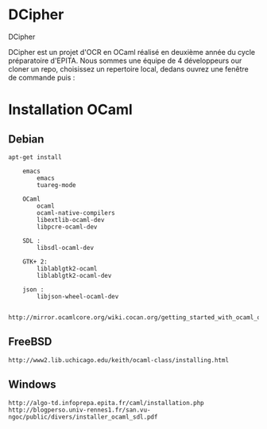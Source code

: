 DCipher
=======

DCipher

DCipher est un projet d'OCR en OCaml réalisé en deuxième année du cycle préparatoire d'EPITA.
Nous sommes une équipe de 4 développeurs 
our cloner un repo, choisissez un repertoire local, dedans ouvrez une fenêtre de commande puis :

Installation OCaml
==================

Debian
------

    apt-get install 
        
        emacs
            emacs
            tuareg-mode
            
        OCaml
            ocaml
            ocaml-native-compilers
            libextlib-ocaml-dev
            libpcre-ocaml-dev
        
        SDL :
            libsdl-ocaml-dev
        
        GTK+ 2:
            liblablgtk2-ocaml
            liblablgtk2-ocaml-dev
        
        json :
            libjson-wheel-ocaml-dev
        
        
    http://mirror.ocamlcore.org/wiki.cocan.org/getting_started_with_ocaml_on_debian.html

FreeBSD
-------

    
    http://www2.lib.uchicago.edu/keith/ocaml-class/installing.html
    
Windows
-------

    http://algo-td.infoprepa.epita.fr/caml/installation.php
    http://blogperso.univ-rennes1.fr/san.vu-ngoc/public/divers/installer_ocaml_sdl.pdf
